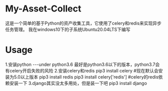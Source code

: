 # My-Asset-Collect
这是一个简单的基于Python的资产收集工具，它使用了celery和redis来实现异步任务管理。
我在windows10下的子系统Ubuntu20.04LTS下编写

# Usage
1.安装python ---under python3.6
最好是python3.6以下的版本，python3.7会有celery开启失败的风险
2.安装celery和redis
pip3 install celery   #现在默认会安装为5.0以上版本
pip3 install redis
pip3 install celery['redis'] #celery的redis依赖安装一下
3.django其实没太多用处，但是装一下吧
pip3 install django
